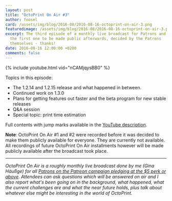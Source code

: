 ```yaml
---
layout: post
title: "OctoPrint On Air #3"
author: foosel
card: /assets/img/blog/2016-08/2016-08-16-octoprint-on-air-3.png
featuredimage: /assets/img/blog/2016-08/2016-08-16-octoprint-on-air-3.png
excerpt: The third episode of a monthly live broadcast for Patrons and
  the first one to be made public afterwards, decided by the Patrons
  themselves - thanks!
date: 2016-08-16 12:00:00 +0200
comments: false
---
```


{% include youtube.html vid="nCAMjqysBB0" %}

Topics in this episode:

  * The 1.2.14 and 1.2.15 release and what happened in between.
  * Continued work on 1.3.0
  * Plans for getting features out faster and the beta program for
    new stable releases
  * Q&A session
  * Special topic: print time estimation
  
Full contents with jump marks available in the 
[YouTube description](https://youtu.be/nCAMjqysBB0).

**Note**: OctoPrint On Air #1 and #2 were recorded before it was decided
to make them publicly available for everyone. They are currently not 
available. All recordings of future OctoPrint On Air installments however
will be made publicly available after the broadcast took place.

---

*OctoPrint On Air is a roughly monthly live broadcast done by me (Gina Häußge)
for all [Patrons on the Patreon campaign pledging at the $5 perk or above](https://patreon.com/foosel). 
Attendees can ask questions which will be answered on air and I also report 
what's been going on in the background, what happened, what the current 
challenges are and what the near future holds, plus talk about whatever else
might be interesting in the world of OctoPrint.*